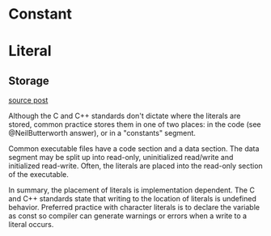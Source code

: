 # Constant


# Literal
## Storage
[source post](https://stackoverflow.com/questions/43454489/storage-of-literal-constants-in-c#:~:text=Although%20the%20C%20and%20C%2B%2B,section%20and%20a%20data%20section.) 

Although the C and C++ standards don't dictate where the literals are stored, common practice stores them in one of two places: in the code (see @NeilButterworth answer), or in a "constants" segment.

Common executable files have a code section and a data section. The data segment may be split up into read-only, uninitialized read/write and initialized read-write. Often, the literals are placed into the read-only section of the executable.

In summary, the placement of literals is implementation dependent. The C and C++ standards state that writing to the location of literals is undefined behavior. Preferred practice with character literals is to declare the variable as const so compiler can generate warnings or errors when a write to a literal occurs.
